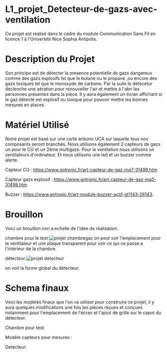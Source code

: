 # L1_projet_Detecteur-de-gazs-avec-ventilation
Ce projet est réalisé dans le cadre du module Communication Sans Fil en licence 1 à l'Université Nice Sophia Antipolis.

# Description du Projet

Son principe est de détecter la presence potentielle de gazs dangereux comme des gazs explosifs tel que le butane ou le propane ,ou encore des gazs toxiques tel que le monoxyde de carbone. Par la suite le détecetur déclenche une aération pour renouveller l'air et mettre à l'abri les personnes présentes dans la pièce.
Il y aura également un écran affichant si le gaz détecté est explosif ou toxique pour pouvoir mettre les bonnes mesures en places.


# Matériel Utilisé

Notre projet est basé sur une carte arduino UCA sur laquelle tous nos composants seront branchés.
Nous utilisons également 2 capteurs de gazs un pour le CO et un 2éme multigazs.
Pour la ventilation nous utilisons un ventilateurs d'ordinateur.
Et nous utilisons une led et un buzzer comme alerte.

Capteur CO :
https://www.gotronic.fr/art-capteur-de-gaz-mq7-31499.htm

Capteur gazs explosif :
https://www.gotronic.fr/art-capteur-de-gaz-mq5-31498.htm

Buzzer :
https://www.gotronic.fr/art-module-buzzer-actif-gt1143-26143.

# Brouillon
Voici un brouillon non a echelle de l'idee de réalisation.

chambre pour le test:![projet chambregaz](https://user-images.githubusercontent.com/103261314/162450104-b3c289f9-f49f-4189-b48a-4457393c0968.png)
on peut voir l'emplacement pour le ventilateur et une plaque transparent pour voir ce qui ce passe a l'intérieur de la chambre.





détecteur:![projet detecteur](https://user-images.githubusercontent.com/103261314/162450208-f0527aa4-74b1-4172-ae3e-b97e2460bba7.png)


on voit la forme global du détecteur.

# Schema finaux

Voici les modèles finaux que l'on va utiliser pour construire ce projet, il y aura quelques modifications une fois les pièces reçues et conçues notamment pour l'emplacement de l'écran et l'ajout de grille sur le capot du détecteur.


Chambre pour test:




Modèle capteurs pour mesures :




Detecteur:
